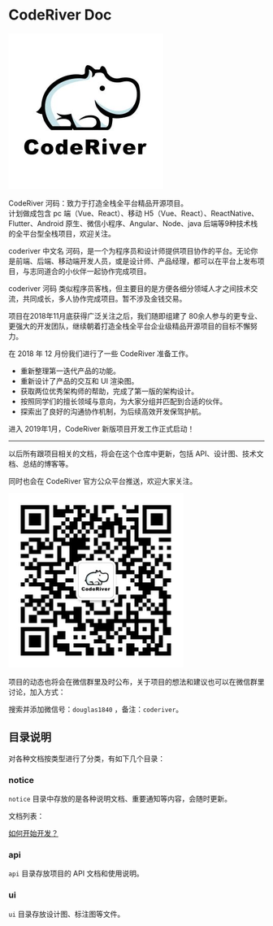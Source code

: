 # CodeRiver Doc

![logo](./logo.png)

CodeRiver 河码：致力于打造全栈全平台精品开源项目。  
计划做成包含 pc 端（Vue、React）、移动  H5（Vue、React）、ReactNative、Flutter、Android 原生、微信小程序、Angular、Node、java  后端等9种技术栈的全平台型全栈项目，欢迎关注。

coderiver 中文名 河码，是一个为程序员和设计师提供项目协作的平台。无论你是前端、后端、移动端开发人员，或是设计师、产品经理，都可以在平台上发布项目，与志同道合的小伙伴一起协作完成项目。

coderiver 河码 类似程序员客栈，但主要目的是方便各细分领域人才之间技术交流，共同成长，多人协作完成项目。暂不涉及金钱交易。


项目在2018年11月底获得广泛关注之后，我们随即组建了 80余人参与的更专业、更强大的开发团队，继续朝着打造全栈全平台企业级精品开源项目的目标不懈努力。

 在 2018 年 12 月份我们进行了一些 CodeRiver 准备工作。

- 重新整理第一迭代产品的功能。
- 重新设计了产品的交互和 UI 渲染图。
- 获取两位优秀架构师的帮助，完成了第一版的架构设计。
- 按照同学们的擅长领域与意向，为大家分组并匹配到合适的伙伴。
- 探索出了良好的沟通协作机制，为后续高效开发保驾护航。

进入 2019年1月，CodeRiver 新版项目开发工作正式启动！

---

以后所有跟项目相关的文档，将会在这个仓库中更新，包括 API、设计图、技术文档、总结的博客等。

同时也会在 CodeRiver 官方公众平台推送，欢迎大家关注。

![qrcode](./qrcode.jpg)

项目的动态也将会在微信群里及时公布，关于项目的想法和建议也可以在微信群里讨论，加入方式：

搜索并添加微信号：`douglas1840` ，备注：`coderiver`。

## 目录说明

对各种文档按类型进行了分类，有如下几个目录：

### notice

`notice` 目录中存放的是各种说明文档、重要通知等内容，会随时更新。

文档列表：

[如何开始开发？](/notice/如何开始开发.md)

### api

`api` 目录存放项目的 API 文档和使用说明。

### ui

`ui` 目录存放设计图、标注图等文件。
